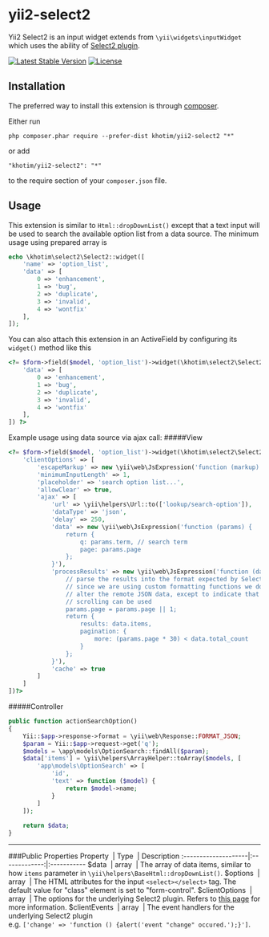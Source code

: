 # yii2-select2
Yii2 Select2 is an input widget extends from `\yii\widgets\inputWidget` which uses
the ability of [Select2 plugin](https://select2.github.io/).

[![Latest Stable Version](https://poser.pugx.org/khotim/yii2-select2/v/stable)](https://packagist.org/packages/khotim/yii2-select2)
[![License](https://poser.pugx.org/khotim/yii2-select2/license)](https://packagist.org/packages/khotim/yii2-select2)

Installation
------------

The preferred way to install this extension is through [composer](http://getcomposer.org/download/).

Either run

```
php composer.phar require --prefer-dist khotim/yii2-select2 "*"
```

or add

```
"khotim/yii2-select2": "*"
```

to the require section of your `composer.json` file.


Usage
-----
This extension is similar to `Html::dropDownList()` except that a text input will be used to search
the available option list from a data source.
The minimum usage using prepared array is
```php
echo \khotim\select2\Select2::widget([
    'name' => 'option_list',
    'data' => [
        0 => 'enhancement',
        1 => 'bug',
        2 => 'duplicate',
        3 => 'invalid',
        4 => 'wontfix'
    ],
]);
```
You can also attach this extension in an ActiveField by configuring its `widget()` method like this
```php
<?= $form->field($model, 'option_list')->widget(\khotim\select2\Select2::className(), [
    'data' => [
        0 => 'enhancement',
        1 => 'bug',
        2 => 'duplicate',
        3 => 'invalid',
        4 => 'wontfix'
    ],
]) ?>
```
Example usage using data source via ajax call:
#####View
```php
<?= $form->field($model, 'option_list')->widget(\khotim\select2\Select2::className(), [
    'clientOptions' => [
        'escapeMarkup' => new \yii\web\JsExpression('function (markup) { return markup; }'),
        'minimumInputLength' => 1,
        'placeholder' => 'search option list...',
        'allowClear' => true,
        'ajax' => [
            'url' => \yii\helpers\Url::to(['lookup/search-option']),
            'dataType' => 'json',
            'delay' => 250,
            'data' => new \yii\web\JsExpression('function (params) {
                return {
                    q: params.term, // search term
                    page: params.page
                };
            }'),
            'processResults' => new \yii\web\JsExpression('function (data, params) {
                // parse the results into the format expected by Select2
                // since we are using custom formatting functions we do not need to
                // alter the remote JSON data, except to indicate that infinite
                // scrolling can be used
                params.page = params.page || 1;
                return {
                    results: data.items,
                    pagination: {
                        more: (params.page * 30) < data.total_count
                    }
                };
            }'),
            'cache' => true
        ]
    ]
])?>
```
#####Controller
```php
public function actionSearchOption()
{
    Yii::$app->response->format = \yii\web\Response::FORMAT_JSON;
    $param = Yii::$app->request->get('q');
    $models = \app\models\OptionSearch::findAll($param);
    $data['items'] = \yii\helpers\ArrayHelper::toArray($models, [
        'app\models\OptionSearch' => [
            'id',
            'text' => function ($model) {
                return $model->name;
            }
        ]
    ]);
    
    return $data;
}
```
--------------------
###Public Properties
Property       &nbsp;|  Type   &nbsp;| Description
:--------------------|:-------------:|:-----------
$data          &nbsp;|  array  &nbsp;| The array of data items, similar to how `items` parameter in `\yii\helpers\BaseHtml::dropDownList()`.
$options       &nbsp;|  array  &nbsp;| The HTML attributes for the input `<select></select>` tag. The default value for "class" element is set to "form-control".
$clientOptions &nbsp;|  array  &nbsp;| The options for the underlying Select2 plugin. Refers to [this page](https://select2.github.io/options.html) for more information.
$clientEvents  &nbsp;|  array  &nbsp;| The event handlers for the underlying Select2 plugin <br> e.g. `['change' => 'function () {alert('event "change" occured.');}']`.
